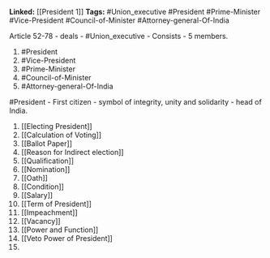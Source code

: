 **Linked:**
[[President 1]]
**Tags:** #Union_executive #President #Prime-Minister #Vice-President #Council-of-Minister #Attorney-general-Of-India 


Article 52-78 - deals - #Union_executive - Consists - 5 members.
1. #President
2. #Vice-President
3. #Prime-Minister 
4. #Council-of-Minister 
5. #Attorney-general-Of-India 

#President - First citizen - symbol of integrity, unity and solidarity - head of India.

1. [[Electing President]]
2. [[Calculation  of  Voting]]
3. [[Ballot Paper]]
4. [[Reason for Indirect election]]
5. [[Qualification]]
6. [[Nomination]]
7. [[Oath]]
8. [[Condition]]
9. [[Salary]]
10. [[Term of President]]
11. [[Impeachment]]
12. [[Vacancy]] 
13. [[Power and Function]]
14. [[Veto Power of President]]
15. 
